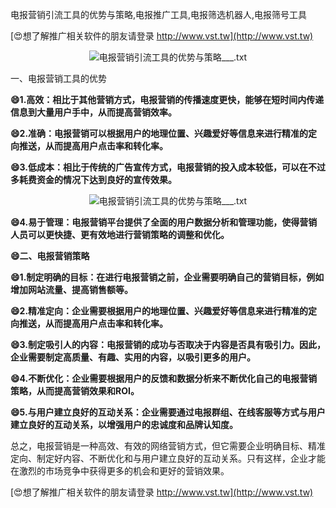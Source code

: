 电报营销引流工具的优势与策略,电报推广工具,电报筛选机器人,电报筛号工具

[😍想了解推广相关软件的朋友请登录 http://www.vst.tw](http://www.vst.tw)

 <center><img src="https://vst.tw/MP4/tuiguang/png/8.png" alt="电报营销引流工具的优势与策略___.txt"></center>

一、电报营销工具的优势

**😄1.高效：相比于其他营销方式，电报营销的传播速度更快，能够在短时间内传递信息到大量用户手中，从而提高营销效率。**

**😄2.准确：电报营销可以根据用户的地理位置、兴趣爱好等信息来进行精准的定向推送，从而提高用户点击率和转化率。**

**😄3.低成本：相比于传统的广告宣传方式，电报营销的投入成本较低，可以在不过多耗费资金的情况下达到良好的宣传效果。**

 <center><img src="https://vst.tw/MP4/tuiguang/png/4.png" alt="电报营销引流工具的优势与策略___.txt"></center>

**😄4.易于管理：电报营销平台提供了全面的用户数据分析和管理功能，使得营销人员可以更快捷、更有效地进行营销策略的调整和优化。**

**😄二、电报营销策略**

**😄1.制定明确的目标：在进行电报营销之前，企业需要明确自己的营销目标，例如增加网站流量、提高销售额等。**

**😄2.精准定向：企业需要根据用户的地理位置、兴趣爱好等信息来进行精准的定向推送，从而提高用户点击率和转化率。**

**😄3.制定吸引人的内容：电报营销的成功与否取决于内容是否具有吸引力。因此，企业需要制定高质量、有趣、实用的内容，以吸引更多的用户。**

**😄4.不断优化：企业需要根据用户的反馈和数据分析来不断优化自己的电报营销策略，从而提高营销效果和ROI。**

**😄5.与用户建立良好的互动关系：企业需要通过电报群组、在线客服等方式与用户建立良好的互动关系，以增强用户的忠诚度和品牌认知度。**

总之，电报营销是一种高效、有效的网络营销方式，但它需要企业明确目标、精准定向、制定好内容、不断优化和与用户建立良好的互动关系。只有这样，企业才能在激烈的市场竞争中获得更多的机会和更好的营销效果。

[😍想了解推广相关软件的朋友请登录 http://www.vst.tw](http://www.vst.tw)



